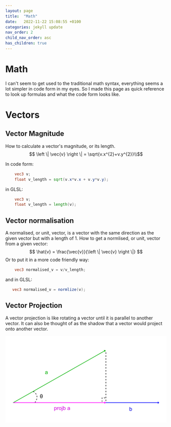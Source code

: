 ```yaml
---
layout: page
title:  "Math"
date:   2022-11-22 15:08:55 +0100
categories: jekyll update
nav_order: 2
child_nav_order: asc
has_children: true
---
```

# Math
I can't seem to get used to the traditional math syntax, everything seems a lot simpler in code form in my eyes. So I made this page as quick reference to look up formulas and what the code form looks like.
# Vectors
## Vector Magnitude
How to calculate a vector's magnitude, or its length.
$$
\left \| \vec{v} \right \| = \sqrt{v.x^{2}+v.y^{2}}\\$$

In code form:
~~~glsl
    vec3 v;
    float v_length = sqrt(v.x*v.x + v.y*v.y);
~~~

in GLSL:
~~~glsl
    vec3 v;
    float v_length = length(v);
~~~
## Vector normalisation
A normalised, or unit, vector, is a vector with the same direction as the given vector but with a length of 1.
How to get a normlised, or unit, vector from a given vector:
$$
\hat{v} = \frac{\vec{v}}{\left \| \vec{v} \right \|}
$$
Or to put it in a more code friendly way:
~~~ glsl
    vec3 normalised_v = v/v_length;
~~~
 and in GLSL:

 ~~~ glsl
    vec3 normalised_v = normlize(v);
 ~~~

 ## Vector Projection
A vector projection is like rotating a vector until it is parallel to another vector. It can also be thought of as the shadow that a vector would project onto another vector.

<div style="vertical-align:middle; text-align:center">
    <img src="./illustrations/vector_projection.png"/>
</div>
